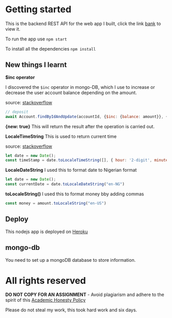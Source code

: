 # Getting started

This is the backend REST API for the web app I built, click the link [bank](https://ifeanyi-bank.netlify.app) to view it.

To run the app use `npm start`

To install all the dependencies `npm install`

## New things I learnt

**$inc operator**

I discovered the `$inc` operator in mongo-DB, which I use to increase or decrease the user account balance depending on the amount.

source: [stackoverflow](https://stackoverflow.com/questions/71207726/creating-a-bank-transaction-with-express-mongo-db)

```javascript
// deposit
await Account.findByIdAndUpdate(accountId, {$inc: {balance: amount}}, {new: true});
```

**{new: true}**
This will return the result after the operation is carried out.

**LocaleTimeString**
This is used to return current time 

source: [stackoverflow](https://stackoverflow.com/questions/10599148/how-do-i-get-the-current-time-only-in-javascript/62589925#62589925)

```javascript
let date = new Date();
const timeStamp = date.toLocaleTimeString([], { hour: '2-digit', minute: "2-digit" });
```

**LocaleDateString**
I used this to format date to Nigerian format

```javascript
let date = new Date();
const currentDate = date.toLocaleDateString("en-NG")
```


**toLocaleString()**
I used this to format money bby adding commas

```javascript
const money = amount.toLocaleString("en-US")
```

## Deploy

This nodejs app is deployed on [Heroku](https://ifeanyi-bank-backend.herokuapp.com) 

## mongo-db

You need to set up a mongoDB database to store information.

# All rights reserved

**DO NOT COPY FOR AN ASSIGNMENT** - Avoid plagiarism and adhere to the spirit of this [Academic Honesty Policy](https://www.freecodecamp.org/news/academic-honesty-policy/)

Please do not steal my work, this took hard work and six days. 
